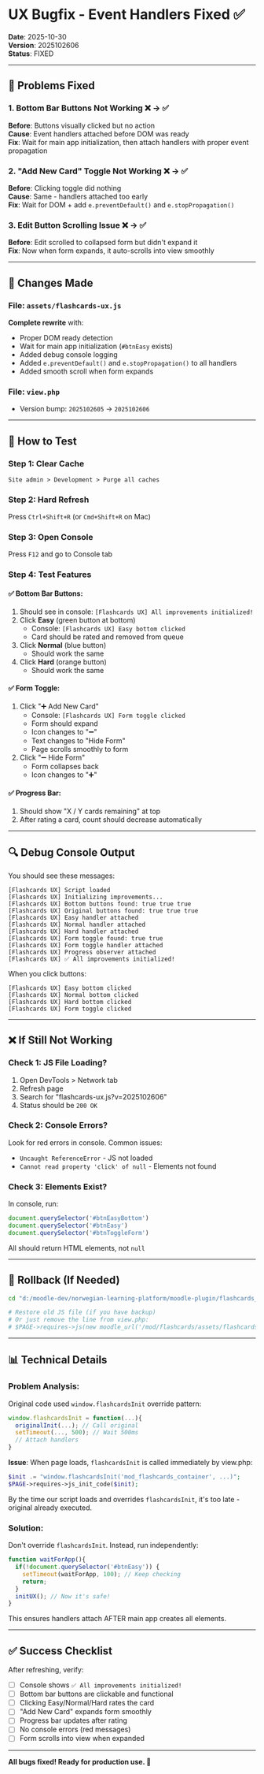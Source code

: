 # UX Bugfix - Event Handlers Fixed ✅

**Date**: 2025-10-30  
**Version**: 2025102606  
**Status**: FIXED

---

## 🐛 Problems Fixed

### 1. Bottom Bar Buttons Not Working ❌ → ✅
**Before**: Buttons visually clicked but no action  
**Cause**: Event handlers attached before DOM was ready  
**Fix**: Wait for main app initialization, then attach handlers with proper event propagation

### 2. "Add New Card" Toggle Not Working ❌ → ✅
**Before**: Clicking toggle did nothing  
**Cause**: Same - handlers attached too early  
**Fix**: Wait for DOM + add `e.preventDefault()` and `e.stopPropagation()`

### 3. Edit Button Scrolling Issue ❌ → ✅
**Before**: Edit scrolled to collapsed form but didn't expand it  
**Fix**: Now when form expands, it auto-scrolls into view smoothly

---

## 🔧 Changes Made

### File: `assets/flashcards-ux.js`
**Complete rewrite** with:
- Proper DOM ready detection
- Wait for main app initialization (`#btnEasy` exists)
- Added debug console logging
- Added `e.preventDefault()` and `e.stopPropagation()` to all handlers
- Added smooth scroll when form expands

### File: `view.php`
- Version bump: `2025102605` → `2025102606`

---

## 🚀 How to Test

### Step 1: Clear Cache
```
Site admin > Development > Purge all caches
```

### Step 2: Hard Refresh
Press `Ctrl+Shift+R` (or `Cmd+Shift+R` on Mac)

### Step 3: Open Console
Press `F12` and go to Console tab

### Step 4: Test Features

#### ✅ Bottom Bar Buttons:
1. Should see in console: `[Flashcards UX] All improvements initialized!`
2. Click **Easy** (green button at bottom)
   - Console: `[Flashcards UX] Easy bottom clicked`
   - Card should be rated and removed from queue
3. Click **Normal** (blue button)
   - Should work the same
4. Click **Hard** (orange button)
   - Should work the same

#### ✅ Form Toggle:
1. Click "➕ Add New Card"
   - Console: `[Flashcards UX] Form toggle clicked`
   - Form should expand
   - Icon changes to "➖"
   - Text changes to "Hide Form"
   - Page scrolls smoothly to form
2. Click "➖ Hide Form"
   - Form collapses back
   - Icon changes to "➕"

#### ✅ Progress Bar:
1. Should show "X / Y cards remaining" at top
2. After rating a card, count should decrease automatically

---

## 🔍 Debug Console Output

You should see these messages:

```
[Flashcards UX] Script loaded
[Flashcards UX] Initializing improvements...
[Flashcards UX] Bottom buttons found: true true true
[Flashcards UX] Original buttons found: true true true
[Flashcards UX] Easy handler attached
[Flashcards UX] Normal handler attached
[Flashcards UX] Hard handler attached
[Flashcards UX] Form toggle found: true true
[Flashcards UX] Form toggle handler attached
[Flashcards UX] Progress observer attached
[Flashcards UX] ✅ All improvements initialized!
```

When you click buttons:
```
[Flashcards UX] Easy bottom clicked
[Flashcards UX] Normal bottom clicked
[Flashcards UX] Hard bottom clicked
[Flashcards UX] Form toggle clicked
```

---

## ❌ If Still Not Working

### Check 1: JS File Loading?
1. Open DevTools > Network tab
2. Refresh page
3. Search for "flashcards-ux.js?v=2025102606"
4. Status should be `200 OK`

### Check 2: Console Errors?
Look for red errors in console. Common issues:
- `Uncaught ReferenceError` - JS not loaded
- `Cannot read property 'click' of null` - Elements not found

### Check 3: Elements Exist?
In console, run:
```javascript
document.querySelector('#btnEasyBottom')
document.querySelector('#btnEasy')
document.querySelector('#btnToggleForm')
```
All should return HTML elements, not `null`

---

## 🔄 Rollback (If Needed)

```bash
cd "d:/moodle-dev/norwegian-learning-platform/moodle-plugin/flashcards_app/mod/flashcards"

# Restore old JS file (if you have backup)
# Or just remove the line from view.php:
# $PAGE->requires->js(new moodle_url('/mod/flashcards/assets/flashcards-ux.js', ...));
```

---

## 📊 Technical Details

### Problem Analysis:
Original code used `window.flashcardsInit` override pattern:
```javascript
window.flashcardsInit = function(...){ 
  originalInit(...); // Call original
  setTimeout(..., 500); // Wait 500ms
  // Attach handlers
}
```

**Issue**: When page loads, `flashcardsInit` is called immediately by view.php:
```php
$init .= "window.flashcardsInit('mod_flashcards_container', ...)";
$PAGE->requires->js_init_code($init);
```

By the time our script loads and overrides `flashcardsInit`, it's too late - original already executed.

### Solution:
Don't override `flashcardsInit`. Instead, run independently:
```javascript
function waitForApp(){
  if(!document.querySelector('#btnEasy')) {
    setTimeout(waitForApp, 100); // Keep checking
    return;
  }
  initUX(); // Now it's safe!
}
```

This ensures handlers attach AFTER main app creates all elements.

---

## ✅ Success Checklist

After refreshing, verify:

- [ ] Console shows `✅ All improvements initialized!`
- [ ] Bottom bar buttons are clickable and functional
- [ ] Clicking Easy/Normal/Hard rates the card
- [ ] "Add New Card" expands form smoothly
- [ ] Progress bar updates after rating
- [ ] No console errors (red messages)
- [ ] Form scrolls into view when expanded

---

**All bugs fixed! Ready for production use. 🎉**
